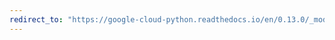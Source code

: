 ```yaml
---
redirect_to: "https://google-cloud-python.readthedocs.io/en/0.13.0/_modules/gcloud/resource_manager/connection.html"
---
```

